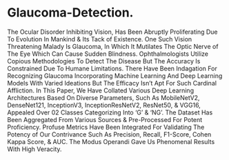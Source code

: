 # Glaucoma-Detection.
The Ocular Disorder Inhibiting Vision, Has Been Abruptly Proliferating Due To Evolution In Mankind & Its Tack of Existence. One Such Vision Threatening Malady Is Glaucoma, In Which It Mutilates The Optic Nerve of The Eye Which Can Cause Sudden Blindness. Ophthalmologists Utilize Copious Methodologies To Detect The Disease But The Accuracy Is Constrained Due To Humane Limitations. There Have Been Indagation For Recognizing Glaucoma Incorporating Machine Learning And Deep Learning Models With Varied Ideations But The Efficacy Isn’t Apt For Such Cardinal Affliction. In This Paper, We Have Collated Various Deep Learning Architectures Based On Diverse Parameters, Such As MobileNetV2, DenseNet121, InceptionV3, InceptionResNetV2, ResNet50, & VGG16, Appealed Over 02 Classes Categorizing Into ‘G’ & ‘NG’. The Dataset Has Been Aggregated From Various Sources & Pre-Processed For Potent Proficiency. Profuse Metrics Have Been Integrated For Validating The Potency of Our Contrivance Such As Precision, Recall, F1-Score, Cohen Kappa Score, & AUC. The Modus Operandi Gave Us Phenomenal Results With High Veracity.

